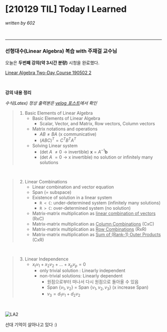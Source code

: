 

# [210129 TIL] Today I Learned

_written by 602_

<br/>



---



### 선형대수(Linear Algebra) 복습 with 주재걸 교수님



오늘은 **두번째 강의(약 3시간 분량)** 시청을 완료했다.

[Linear Algebra Two-Day Course 190502 2](https://www.youtube.com/watch?v=TFog_64E0rY&list=PLep-kTP3NkcM0FchXM5ndMwUGs4t_pa5i&index=2)



</br>

**강의 내용 정리**  

_수식(Latex) 정상 출력본은 [velog 포스트](https://velog.io/@yookyungkho/210123-TIL-Today-I-Learned)에서 확인_

> 1. Basic Elements of Linear Algebra
>    - Basic Elements of Linear Algebra
>      - Scalar, Vector, and Matrix, Row vectors, Column vectors
>    - Matrix notations and operations
>      - $AB \neq BA$ (x communicative)
>      - $(ABC)^T = C^TB^TA^T$
>    - Solving Linear system
>      - (det $A$ $\neq 0$ -> invertible) **x** = $A^{-1}$**b**
>      - (det $A$ $= 0$ -> x invertible) no solution or infinitely many solutions
</br>

> 2. Linear Combinations
>    - Linear combination and vector equation
>    - Span (= subspace)
>    - Existence of solution in a linear system
>      - `R < C`: under-determined system (infinitely many solutions)
>      - `R > C`: over-determined system (no solution)
>    - Matrix-matrix multiplication as <u>linear combination of vectors</u> (RxC)
>    - Matrix-matrix multiplication as <u>Column Combinations</u> (CxC)
>    - Matrix-matrix multiplication as <u>Row Combinations</u> (RxR)
>    - Matrix-matrix multiplication as <u>Sum of (Rank-1) Outer Products</u> (CxR)
</br>

> 3. Linear Independence
>    - $x_tv_1+x_2v_2+ ... + x_pv_p = 0$
>      - only trivial solution : Linearly independent
>      - non-trivial solutions: Linearly dependent
>        - 원점으로부터 떠나서 다시 원점으로 돌아올 수 있음
>        - Span $\{v_1, v_2\}$ = Span $\{v_1, v_2, v_3\}$ (x increase Span)
>        - $v_3 = d_1v_1 + d_2v_2$


</br>

![LA2](https://user-images.githubusercontent.com/68496320/105627320-9e9bda80-5e79-11eb-898e-df00c878bd18.gif)

선대 기억이 살아나고 있다 :)

